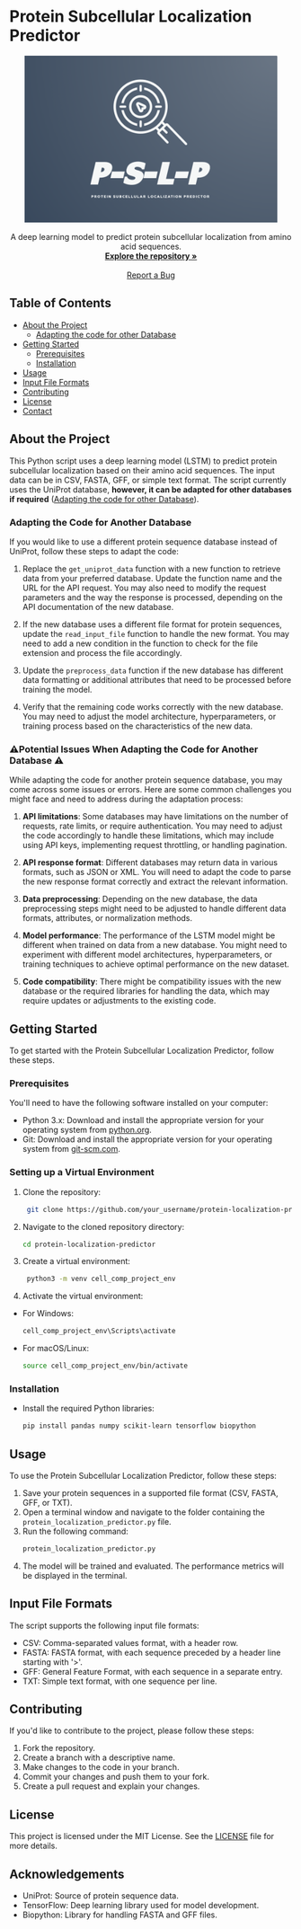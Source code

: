# Protein Subcellular Localization Predictor

<p align="center">
  <img src="https://github.com/Andrej-Hric/cellular-compartment-predictor/blob/main/Logo/PSLP-logo_FREE_online.png"width="450">
</p>

<p align="center">
  A deep learning model to predict protein subcellular localization from amino acid sequences.
  <br />
  <a href="https://github.com/Andrej-Hric/cellular-compartment-predictor"><strong>Explore the repository »</strong></a>
  <br />
  <br />
  <a href="<URL_TO_ISSUES_PAGE>">Report a Bug</a>
</p>

## Table of Contents

- [About the Project](#about-the-project)
  - [Adapting the code for other Database](#Adapting-the-code-for-other-database)
- [Getting Started](#getting-started)
  - [Prerequisites](#prerequisites)
  - [Installation](#installation)
- [Usage](#usage)
- [Input File Formats](#input-file-formats)
- [Contributing](#contributing)
- [License](#license)
- [Contact](#contact)


## About the Project
This Python script uses a deep learning model (LSTM) to predict protein subcellular localization based on their amino acid sequences. The input data can be in CSV, FASTA, GFF, or simple text format. The script currently uses the UniProt database, **however, it can be adapted for other databases if required** ([Adapting the code for other Database](#adapting-the-code-for-another-database)).

### Adapting the Code for Another Database

If you would like to use a different protein sequence database instead of UniProt, follow these steps to adapt the code:

1. Replace the `get_uniprot_data` function with a new function to retrieve data from your preferred database. Update the function name and the URL for the API request. You may also need to modify the request parameters and the way the response is processed, depending on the API documentation of the new database.

2. If the new database uses a different file format for protein sequences, update the `read_input_file` function to handle the new format. You may need to add a new condition in the function to check for the file extension and process the file accordingly.

3. Update the `preprocess_data` function if the new database has different data formatting or additional attributes that need to be processed before training the model.

4. Verify that the remaining code works correctly with the new database. You may need to adjust the model architecture, hyperparameters, or training process based on the characteristics of the new data.


### ⚠️Potential Issues When Adapting the Code for Another Database ⚠️
While adapting the code for another protein sequence database, you may come across some issues or errors. Here are some common challenges you might face and need to address during the adaptation process:

  1. **API limitations**: Some databases may have limitations on the number of requests, rate limits, or require authentication. You may need to adjust the code accordingly to handle these limitations, which may include using API keys, implementing request throttling, or handling pagination.

  2. **API response format**: Different databases may return data in various formats, such as JSON or XML. You will need to adapt the code to parse the new response format correctly and extract the relevant information.

  3. **Data preprocessing**: Depending on the new database, the data preprocessing steps might need to be adjusted to handle different data formats, attributes, or normalization methods.

  4. **Model performance**: The performance of the LSTM model might be different when trained on data from a new database. You might need to experiment with different model architectures, hyperparameters, or training techniques to achieve optimal performance on the new dataset.

  5. **Code compatibility**: There might be compatibility issues with the new database or the required libraries for handling the data, which may require updates or adjustments to the existing code.
  


## Getting Started

To get started with the Protein Subcellular Localization Predictor, follow these steps.

### Prerequisites

You'll need to have the following software installed on your computer:

- Python 3.x: Download and install the appropriate version for your operating system from [python.org](https://www.python.org/downloads/).
- Git: Download and install the appropriate version for your operating system from [git-scm.com](https://git-scm.com/downloads).

### Setting up a Virtual Environment

1. Clone the repository:
   ```sh
    git clone https://github.com/your_username/protein-localization-predictor.git
2. Navigate to the cloned repository directory:
   ```sh
   cd protein-localization-predictor
3. Create a virtual environment:
   ```sh
    python3 -m venv cell_comp_project_env
4. Activate the virtual environment:
- For Windows:
   ```sh
   cell_comp_project_env\Scripts\activate
- For macOS/Linux:
   ```sh
   source cell_comp_project_env/bin/activate


### Installation
- Install the required Python libraries:
   ```sh
   pip install pandas numpy scikit-learn tensorflow biopython


## Usage

To use the Protein Subcellular Localization Predictor, follow these steps:

1. Save your protein sequences in a supported file format (CSV, FASTA, GFF, or TXT).
2. Open a terminal window and navigate to the folder containing the `protein_localization_predictor.py` file.
3. Run the following command:
    ```sh
    protein_localization_predictor.py
4. The model will be trained and evaluated. The performance metrics will be displayed in the terminal.

## Input File Formats

The script supports the following input file formats:

- CSV: Comma-separated values format, with a header row.
- FASTA: FASTA format, with each sequence preceded by a header line starting with '>'.
- GFF: General Feature Format, with each sequence in a separate entry.
- TXT: Simple text format, with one sequence per line.

## Contributing

If you'd like to contribute to the project, please follow these steps:

1. Fork the repository.
2. Create a branch with a descriptive name.
3. Make changes to the code in your branch.
4. Commit your changes and push them to your fork.
5. Create a pull request and explain your changes.

## License

This project is licensed under the MIT License. See the [LICENSE](LICENSE) file for more details.

## Acknowledgements

- UniProt: Source of protein sequence data.
- TensorFlow: Deep learning library used for model development.
- Biopython: Library for handling FASTA and GFF files.



       




